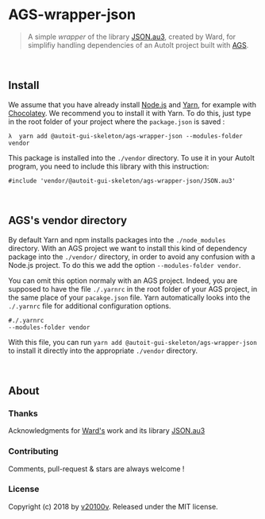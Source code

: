 AGS-wrapper-json
================

> A simple *wrapper* of the library [JSON.au3](https://www.autoitscript.com/forum/topic/148114-a-non-strict-json-udf-jsmn/), created by Ward, for simplifiy handling dependencies of an AutoIt project built with [AGS](https://v20100v.github.io/autoit-gui-skeleton/).



<br/>

## Install

We assume that you have already install [Node.js](https://nodejs.org/) and [Yarn](https://yarnpkg.com/lang/en/), for example with [Chocolatey](https://chocolatey.org/). We recommend you to install it with Yarn. To do this, just type in the root folder of your project where the `package.json` is saved :

```
λ  yarn add @autoit-gui-skeleton/ags-wrapper-json --modules-folder vendor
```

This package is installed into the `./vendor` directory. To use it in your AutoIt program, you need to include this library with this instruction:

```autoit
#include 'vendor/@autoit-gui-skeleton/ags-wrapper-json/JSON.au3'
```



<br/>

## AGS's vendor directory

By default Yarn and npm installs packages into the `./node_modules` directory. With an AGS project we want to install this kind of dependency package into the `./vendor/` directory, in order to avoid any confusion with a Node.js project. To do this we add the option `--modules-folder vendor`. 

You can omit this option normaly with an AGS project. Indeed, you are supposed to have the file `./.yarnrc` in the root folder of your AGS project, in the same place of your `pacakge.json` file. Yarn automatically looks into the `./.yarnrc` file for additional configuration options.

```
#./.yarnrc 
--modules-folder vendor
```

With this file, you can run `yarn add @autoit-gui-skeleton/ags-wrapper-json` to install it directly into the appropriate `./vendor` directory.



<br/>

## About
 
### Thanks

Acknowledgments for [Ward's](https://www.autoitscript.com/forum/profile/10768-ward/) work and its library [JSON.au3](https://www.autoitscript.com/forum/topic/148114-a-non-strict-json-udf-jsmn/)

### Contributing
 
Comments, pull-request & stars are always welcome !
 
### License
 
Copyright (c) 2018 by [v20100v](https://github.com/v20100v). Released under the MIT license.